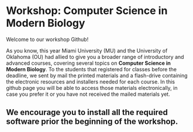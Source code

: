 # Workshop: Computer Science in Modern Biology

Welcome to our workshop Github!

As you know, this year Miami University (MU) and the University of Oklahoma (OU) had allied to give you a broader range of introductory and advanced courses, covering several topics on **Computer Science in Modern Biology**. To the students that registered for classes before the deadline, we sent by mail the printed materials and a flash-drive containing the electronic resources and installers needed for each course. In this github page you will be able to access those materials electronically, in case you prefer it or you have not received the mailed materials yet.

## We encourage you to install all the required software prior the beginning of the workshop.

